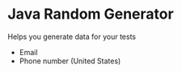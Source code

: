 # Java Random Generator

Helps you generate data for your tests
* Email
* Phone number (United States)